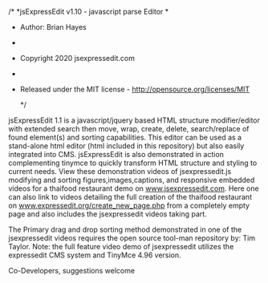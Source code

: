 
/*
 *jsExpressEdit v1.10 - javascript parse Editor
 *
 * Author: Brian Hayes  
 *
 * Copyright 2020 jsexpressedit.com  
 *
 * Released under the MIT license - http://opensource.org/licenses/MIT
   
   */
     
jsExpressEdit 1.1 is a javascript/jquery based HTML structure modifier/editor with extended search then move, wrap, create, delete,  search/replace of found element(s) and sorting capabilities.  This editor can be used as a stand-alone html editor (html included in this repository) but also easily integrated into CMS. jsExpressEdit is also demonstrated in action complementing tinymce to quickly transform HTML structure and styling to current needs.  View these demonstration videos of jsexpressedit.js modifying and sorting figures,images,captions, and responsive embedded videos for a thaifood restaurant demo on www.jsexpressedit.com. Here one can also link to videos detailing the full creation of the thaifood restaurant on www.expressedit.org/create_new_page.php from a completely empty page and also includes the jsexpressedit videos taking part.
 
 
The Primary drag and drop sorting method demonstrated in one of the jsexpressedit videos requires the open source tool-man repository by: Tim Taylor. 
Note:  the full feature video demo of jsexpressedit utilizes the expressedit CMS system and TinyMce 4.96 version.
  
 

Co-Developers, suggestions welcome
 